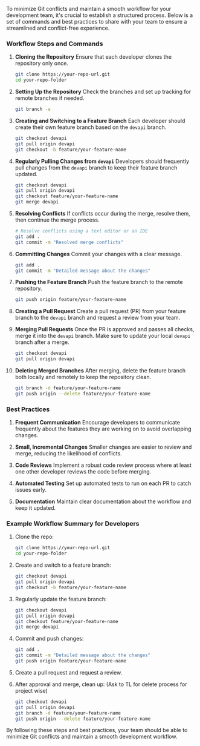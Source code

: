 To minimize Git conflicts and maintain a smooth workflow for your development team, it's crucial to establish a structured process. 
Below is a set of commands and best practices to share with your team to ensure a streamlined and conflict-free experience.

### Workflow Steps and Commands

1. **Cloning the Repository**
   Ensure that each developer clones the repository only once.
   ```sh
   git clone https://your-repo-url.git
   cd your-repo-folder
   ```

2. **Setting Up the Repository**
   Check the branches and set up tracking for remote branches if needed.
   ```sh
   git branch -a
   ```

3. **Creating and Switching to a Feature Branch**
   Each developer should create their own feature branch based on the `devapi` branch.
   ```sh
   git checkout devapi
   git pull origin devapi
   git checkout -b feature/your-feature-name
   ```

4. **Regularly Pulling Changes from `devapi`**
   Developers should frequently pull changes from the `devapi` branch to keep their feature branch updated.
   ```sh
   git checkout devapi
   git pull origin devapi
   git checkout feature/your-feature-name
   git merge devapi
   ```

5. **Resolving Conflicts**
   If conflicts occur during the merge, resolve them, then continue the merge process.
   ```sh
   # Resolve conflicts using a text editor or an IDE
   git add .
   git commit -m "Resolved merge conflicts"
   ```

6. **Committing Changes**
   Commit your changes with a clear message.
   ```sh
   git add .
   git commit -m "Detailed message about the changes"
   ```

7. **Pushing the Feature Branch**
   Push the feature branch to the remote repository.
   ```sh
   git push origin feature/your-feature-name
   ```

8. **Creating a Pull Request**
   Create a pull request (PR) from your feature branch to the `devapi` branch and request a review from your team.

9. **Merging Pull Requests**
   Once the PR is approved and passes all checks, merge it into the `devapi` branch. Make sure to update your local `devapi` branch after a merge.
   ```sh
   git checkout devapi
   git pull origin devapi
   ```

10. **Deleting Merged Branches**
    After merging, delete the feature branch both locally and remotely to keep the repository clean.
    ```sh
    git branch -d feature/your-feature-name
    git push origin --delete feature/your-feature-name
    ```

### Best Practices

1. **Frequent Communication**
   Encourage developers to communicate frequently about the features they are working on to avoid overlapping changes.

2. **Small, Incremental Changes**
   Smaller changes are easier to review and merge, reducing the likelihood of conflicts.

3. **Code Reviews**
   Implement a robust code review process where at least one other developer reviews the code before merging.

4. **Automated Testing**
   Set up automated tests to run on each PR to catch issues early.

5. **Documentation**
   Maintain clear documentation about the workflow and keep it updated.

### Example Workflow Summary for Developers

1. Clone the repo:
   ```sh
   git clone https://your-repo-url.git
   cd your-repo-folder
   ```

2. Create and switch to a feature branch:
   ```sh
   git checkout devapi
   git pull origin devapi
   git checkout -b feature/your-feature-name
   ```

3. Regularly update the feature branch:
   ```sh
   git checkout devapi
   git pull origin devapi
   git checkout feature/your-feature-name
   git merge devapi
   ```

4. Commit and push changes:
   ```sh
   git add .
   git commit -m "Detailed message about the changes"
   git push origin feature/your-feature-name
   ```

5. Create a pull request and request a review.

6. After approval and merge, clean up: (Ask to TL for delete process for project wise)
   ```sh
   git checkout devapi
   git pull origin devapi
   git branch -d feature/your-feature-name
   git push origin --delete feature/your-feature-name
   ```

By following these steps and best practices, your team should be able to minimize Git conflicts and maintain a smooth development workflow.